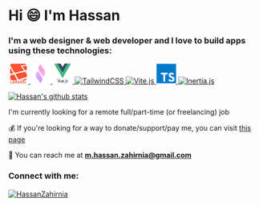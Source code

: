 <h1>Hi 😄 I'm Hassan</h1>
<h3>I'm a web designer & web developer and I love to build apps using these technologies:</h3>
<p>
<a href="https://laravel.com/" target="_blank" rel="noreferrer"> <img src="https://raw.githubusercontent.com/devicons/devicon/master/icons/laravel/laravel-plain-wordmark.svg" alt="Laravel" width="40" height="40"/> </a>
<a href="https://hybridly.dev/" target="_blank" rel="noreferrer"> <img src="stack/hybridly.svg" alt="Hybridly" width="40" height="40"/> </a>
<a href="https://vuejs.org/" target="_blank" rel="noreferrer"> <img src="https://raw.githubusercontent.com/devicons/devicon/master/icons/vuejs/vuejs-original-wordmark.svg" alt="Vue.js" width="40" height="40"/> </a>
<a href="https://tailwindcss.com/" target="_blank" rel="noreferrer"> <img src="https://www.vectorlogo.zone/logos/tailwindcss/tailwindcss-icon.svg" alt="TailwindCSS" width="40" height="40"/> </a>
<a href="https://vitejs.dev/" target="_blank" rel="noreferrer"> <img src="https://vitejs.dev/logo.svg" alt="Vite.js" width="40" height="40"/> </a>
<a href="https://www.typescriptlang.org/" target="_blank" rel="noreferrer"> <img src="https://raw.githubusercontent.com/devicons/devicon/master/icons/typescript/typescript-original.svg" alt="TypeScript" width="40" height="40"/> </a>
<a href="https://inertiajs.com/" target="_blank" rel="noreferrer"> <img src="https://avatars.githubusercontent.com/u/47703742?s=200&v=4" alt="Inertia.js" width="40" height="40"/> </a>
</p>

[![Hassan's github stats](https://github-readme-stats.vercel.app/api?username=HassanZahirnia&count_private=true&show_icons=true&hide=stars)](https://github.com/HassanZahirnia)


<p>I'm currently looking for a remote full/part-time (or freelancing) job</b></p>

💰 If you're looking for a way to donate/support/pay me, you can visit <a href="https://github.com/HassanZahirnia/HassanZahirnia/blob/main/DONATION.MD">this page</a>

<p>📧 You can reach me at <a href="mailto:m.hassan.zahirnia@gmail.com"><b>m.hassan.zahirnia@gmail.com</b></a></p>

<h3>Connect with me:</h3>
<p>
<a href="https://twitter.com/HassanZahirnia" target="blank"><img align="center" src="https://cdn.jsdelivr.net/gh/devicons/devicon/icons/twitter/twitter-original.svg" alt="HassanZahirnia" height="30" width="40" /></a>
</p>

